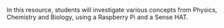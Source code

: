 In this resource, students will investigate various concepts from Physics, Chemistry and Biology, using a Raspberry Pi and a Sense HAT.
